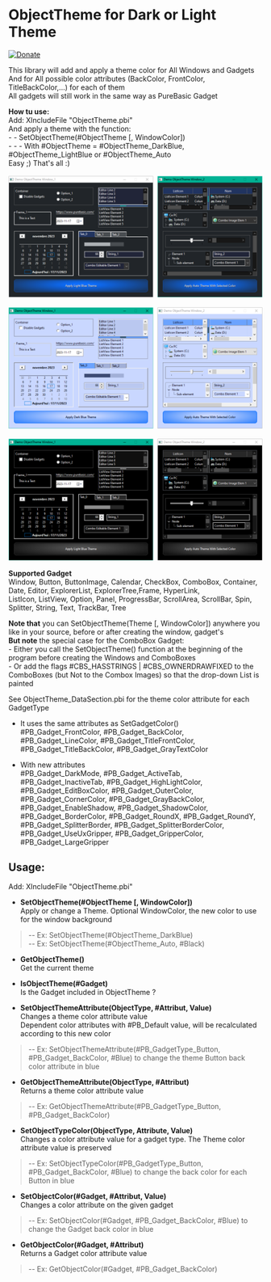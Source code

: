# ObjectTheme for Dark or Light Theme

[![Donate](https://img.shields.io/badge/Donate-PayPal-green.svg)](https://www.paypal.com/donate/?cmd=_s-xclick&hosted_button_id=9WZ5EDAMPH6SE)

This library will add and apply a theme color for All Windows and Gadgets<br>
And for All possible color attributes (BackColor, FrontColor, TitleBackColor,...) for each of them<br>
All gadgets will still work in the same way as PureBasic Gadget<br>
     
**How tu use:**<br>
   Add: XIncludeFile "ObjectTheme.pbi"<br>
   And apply a theme with the function:<br>
      - - SetObjectTheme(#ObjectTheme [, WindowColor])<br>
         - - - With #ObjectTheme = #ObjectTheme_DarkBlue, #ObjectTheme_LightBlue or #ObjectTheme_Auto<br>
   Easy ;) That's all :)<br>
<br>
![Alt text](/Images/ObjectTheme_DarkBlue.png?raw=true "ObjectTheme_DarkBlue")<br>
<br>
![Alt text](/Images/ObjectTheme_LightBlue.png?raw=true "ObjectTheme_LightBlue")<br>
<br>
![Alt text](/Images/ObjectTheme_Auto_Black.png?raw=true "ObjectTheme_LightBlue")<br>

**Supported Gadget**<br>
   Window, Button, ButtonImage, Calendar, CheckBox, ComboBox, Container, Date, Editor, ExplorerList, ExplorerTree,Frame, HyperLink,        
   ListIcon, ListView, Option, Panel, ProgressBar, ScrollArea, ScrollBar, Spin, Splitter, String, Text, TrackBar, Tree<br>   
  
**Note that** you can SetObjectTheme(Theme [, WindowColor]) anywhere you like in your source, before or after creating the window, gadget's<br>
   **But note** the special case for the ComboBox Gadget:<br> 
         - Either you call the SetObjectTheme() function at the beginning of the program before creating the Windows and ComboBoxes<br>
         - Or add the flags #CBS_HASSTRINGS | #CBS_OWNERDRAWFIXED to the ComboBoxes (but Not to the Combox Images) so that the drop-down List is painted<br>

 See ObjectTheme_DataSection.pbi for the theme color attribute for each GadgetType<br>
- It uses the same attributes as SetGadgetColor()<br>
#PB_Gadget_FrontColor, #PB_Gadget_BackColor, #PB_Gadget_LineColor, #PB_Gadget_TitleFrontColor, #PB_Gadget_TitleBackColor, #PB_Gadget_GrayTextColor<br>

- With new attributes<br>
#PB_Gadget_DarkMode, #PB_Gadget_ActiveTab, #PB_Gadget_InactiveTab, #PB_Gadget_HighLightColor, #PB_Gadget_EditBoxColor, #PB_Gadget_OuterColor, #PB_Gadget_CornerColor, #PB_Gadget_GrayBackColor, #PB_Gadget_EnableShadow, #PB_Gadget_ShadowColor, #PB_Gadget_BorderColor, #PB_Gadget_RoundX, #PB_Gadget_RoundY, #PB_Gadget_SplitterBorder, #PB_Gadget_SplitterBorderColor, #PB_Gadget_UseUxGripper, #PB_Gadget_GripperColor, #PB_Gadget_LargeGripper<br>

## Usage:
Add: XIncludeFile "ObjectTheme.pbi"<br>
 - **SetObjectTheme(#ObjectTheme [, WindowColor])**<br>
Apply or change a Theme. Optional WindowColor, the new color to use for the window background<br>
>  -- Ex: SetObjectTheme(#ObjectTheme_DarkBlue)<br>
>  -- Ex: SetObjectTheme(#ObjectTheme_Auto, #Black)<br>

 - **GetObjectTheme()**<br>
Get the current theme<br>

 - **IsObjectTheme(#Gadget)**<br>
Is the Gadget included in ObjectTheme ?<br>

 - **SetObjectThemeAttribute(ObjectType, #Attribut, Value)**<br>
Changes a theme color attribute value<br>
Dependent color attributes with #PB_Default value, will be recalculated according to this new color<br>
>  -- Ex: SetObjectThemeAttribute(#PB_GadgetType_Button, #PB_Gadget_BackColor, #Blue) to change the theme Button back color attribute in blue<br>

 - **GetObjectThemeAttribute(ObjectType, #Attribut)**<br>
Returns a theme color attribute value<br>
>  -- Ex: GetObjectThemeAttribute(#PB_GadgetType_Button, #PB_Gadget_BackColor)<br>

 - **SetObjectTypeColor(ObjectType, Attribute, Value)**<br>
Changes a color attribute value for a gadget type. The Theme color attribute value is preserved<br>
>  -- Ex: SetObjectTypeColor(#PB_GadgetType_Button, #PB_Gadget_BackColor, #Blue) to change the back color for each Button in blue<br>

 - **SetObjectColor(#Gadget, #Attribut, Value)**<br>
Changes a color attribute on the given gadget<br>
>  -- Ex: SetObjectColor(#Gadget, #PB_Gadget_BackColor, #Blue) to change the Gadget back color in blue<br>

 - **GetObjectColor(#Gadget, #Attribut)**<br>
Returns a Gadget color attribute value<br>
>  -- Ex: GetObjectColor(#Gadget, #PB_Gadget_BackColor)<br>
